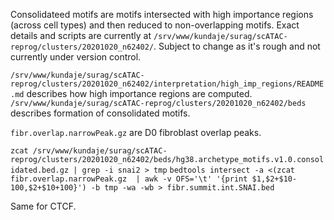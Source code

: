 Consolidateed motifs are motifs intersected with high importance regions (across cell types) and then reduced to non-overlapping motifs. Exact details and scripts are currently at `/srv/www/kundaje/surag/scATAC-reprog/clusters/20201020_n62402/`. Subject to change as it's rough and not currently under version control.

`/srv/www/kundaje/surag/scATAC-reprog/clusters/20201020_n62402/interpretation/high_imp_regions/README.md` describes how high importance regions are computed.
`/srv/www/kundaje/surag/scATAC-reprog/clusters/20201020_n62402/beds` describes formation of consolidated motifs.
 
`fibr.overlap.narrowPeak.gz` are D0 fibroblast overlap peaks.

`zcat /srv/www/kundaje/surag/scATAC-reprog/clusters/20201020_n62402/beds/hg38.archetype_motifs.v1.0.consolidated.bed.gz | grep -i snai2 > tmp`
`bedtools intersect -a <(zcat fibr.overlap.narrowPeak.gz  | awk -v OFS='\t' '{print $1,$2+$10-100,$2+$10+100}') -b tmp -wa -wb > fibr.summit.int.SNAI.bed`

Same for CTCF.

